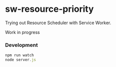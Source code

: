# sw-resource-priority
Trying out Resource Scheduler with Service Worker. 

Work in progress

### Development

```js
npm run watch
node server.js
```


